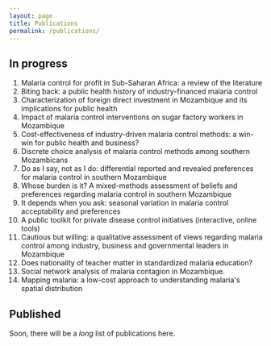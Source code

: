 ```yaml
---
layout: page
title: Publications
permalink: /publications/
---
```


## In progress

1. Malaria control for profit in Sub-Saharan Africa: a review of the literature
2. Biting back: a public health history of industry-financed malaria control 
3. Characterization of foreign direct investment in Mozambique and its implications for public health
4. Impact of malaria control interventions on sugar factory workers in Mozambique
5. Cost-effectiveness of industry-driven malaria control methods: a win-win for public health and business?
6. Discrete choice analysis of malaria control methods among southern Mozambicans
7. Do as I say, not as I do: differential reported and revealed preferences for malaria control in southern Mozambique
8. Whose burden is it? A mixed-methods assessment of beliefs and preferences regarding malaria control in southern Mozambique
9. It depends when you ask: seasonal variation in malaria control acceptability and preferences
10. A public toolkit for private disease control initiatives (interactive, online tools)
11. Cautious but willing: a qualitative assessment of views regarding malaria control among industry, business and governmental leaders in Mozambique
12. Does nationality of teacher matter in standardized malaria education? 
13. Social network analysis of malaria contagion in Mozambique.
14. Mapping malaria: a low-cost approach to understanding malaria's spatial distribution

## Published

Soon, there will be a _long_ list of publications here.  

